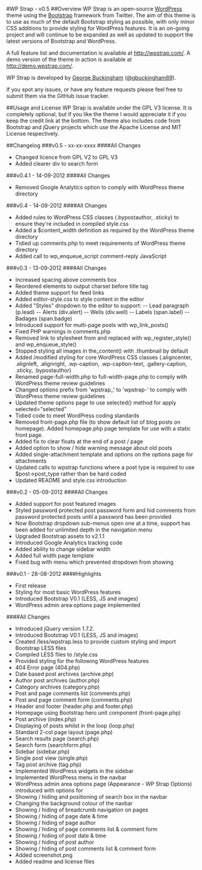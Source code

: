 #WP Strap - v0.5
##Overview
WP Strap is an open-source [WordPress](http://www.wordpress.org) theme using the [Bootstrap](http://www.getbootstrap.com) framework from Twitter. The aim of this theme is to use as much of the default Bootstrap styling as possible, with only minor CSS additions to provide styling for WordPress features. It is an on-going project and will continue to be expanded as well as updated to support the latest versions of Bootstrap and WordPress.

A full feature list and documentation is available at <http://wpstrap.com/>. A demo version of the theme in action is available at <http://demo.wpstrap.com/>.

WP Strap is developed by [George Buckingham](http://georgebuckingham.com) ([@gbuckingham89](http://www.twitter.com/gbuckingham89)).

If you spot any issues, or have any feature requests please feel free to submit them via the GitHub issue tracker.

##Usage and License
WP Strap is available under the GPL V3 license. It is completely optional, but if you like the theme I would appreciate it if you keep the credit link at the bottom. The theme also includes code from Bootstrap and jQuery projects which use the Apache License and MIT License respectively.

##Changelog
###v0.5 - xx-xx-xxxx
####All Changes
- Changed licence from GPL V2 to GPL V3
- Added clearer div to search form

###v0.4.1 - 14-09-2012
####All Changes
- Removed Google Analytics option to comply with WordPress theme directory

###v0.4 - 14-09-2012
####All Changes
- Added rules to WordPress CSS classes (.bypostauthor, .sticky) to ensure they're included in compiled style.css
- Added a $content_width definition as required by the WordPress theme directory
- Tidied up comments.php to meet requirements of WordPress theme directory
- Added call to wp_enqueue_script comment-reply JavaScript

###v0.3 - 13-09-2012
####All Changes
- Increased spacing above comments box
- Reordered <head> elements to output charset before title tag
- Added theme support for feed links
- Added editor-style.css to style content in the editor
- Added "Styles" dropdown to the editor to support:
-- Lead paragraph (p.lead)
-- Alerts (div.alert)
-- Wells (div.well)
-- Labels (span.label)
-- Badages (span.badge)
- Introduced support for multi-page posts with wp_link_posts()
- Fixed PHP warnings in comments.php
- Removed link to stylesheet from <head> and replaced with wp_register_style() and wp_enqueue_style()
- Stopped styling all images in the_content() with .thumbnail by default
- Added /modified styling for core WordPress CSS classes (.aligncenter, .alignleft, .alignright, .wp-caption, .wp-caption-text, .gallery-caption, .sticky, .bypostauthor)
- Renamed page-full-width.php to full-width-page.php to comply with WordPress theme review guidelines
- Changed options prefix from 'wpstrap_' to 'wpstrap-' to comply with WordPress theme review guidelines
- Updated theme options page to use selected() method for apply selected="selected"
- Tidied code to meet WordPress coding standards
- Removed front-page.php file (to show default list of blog posts on homepage). Added homepage.php page template for use with a static front page.
- Added fix to clear floats at the end of a post / page
- Added option to show / hide warning message about old posts
- Added single-attachment template and options on the options page for attachments
- Updated calls to wpstrap functions where a post type is required to use $post->post_type rather than be hard coded
- Updated README and style.css introduction

###v0.2 - 05-09-2012
####All Changes
- Added support for post featured images
- Styled password protected post password form and hid comments from password protected posts until a password has been provided
- Now Bootstrap dropdown sub-menus open one at a time, support has been added for unlimited depth in the navigation menu
- Upgraded Bootstrap assets to v2.1.1
- Introduced Google Analytics tracking code
- Added ability to change sidebar width
- Added full width page template
- Fixed bug with menu which prevented dropdown from showing

###v0.1 - 28-08-2012
####Highlights
- First release
- Styling for most basic WordPress features
- Introduced Bootstrap V0.1 (LESS, JS and images)
- WordPress admin area options page implemented

####All Changes
- Introduced jQuery version 1.7.2.
- Introduced Bootstrap V0.1 (LESS, JS and images)
- Created /less/wpstrap.less to provide custom styling and import Bootstrap LESS files
- Compiled LESS files to /style.css
- Provided styling for the following WordPress features
 - 404 Error page (404.php)
 - Date based post archives (archive.php)
 - Author post archives (author.php)
 - Category archives (category.php)
 - Post and page comments list (comments.php)
 - Post and page comment form (comments.php)
 - Header and footer (header.php and footer.php)
 - Homepage using Bootstrap hero unit component (front-page.php)
 - Post archive (index.php)
 - Displaying of posts whilst in the loop (loop.php)
 - Standard 2-col page layout (page.php)
 - Search results page (search.php)
 - Search form (searchform.php)
 - Sidebar (sidebar.php)
 - Single post view (single.php)
 - Tag post archive (tag.php)
- Implemented WordPress widgets in the sidebar
- Implemented WordPress menu in the navbar
- WordPress admin area options page (Appearance - WP Strap Options) introduced with options for
 - Showing / hiding and positioning of search box in the navbar
 - Changing the background colour of the navbar
 - Showing / hiding of breadcrumb navigation on pages
 - Showing / hiding of page date & time
 - Showing / hiding of page author
 - Showing / hiding of page comments list & comment form
 - Showing / hiding of post date & time
 - Showing / hiding of post author
 - Showing / hiding of post comments list & comment form
- Added screenshot.png
- Added readme and license files